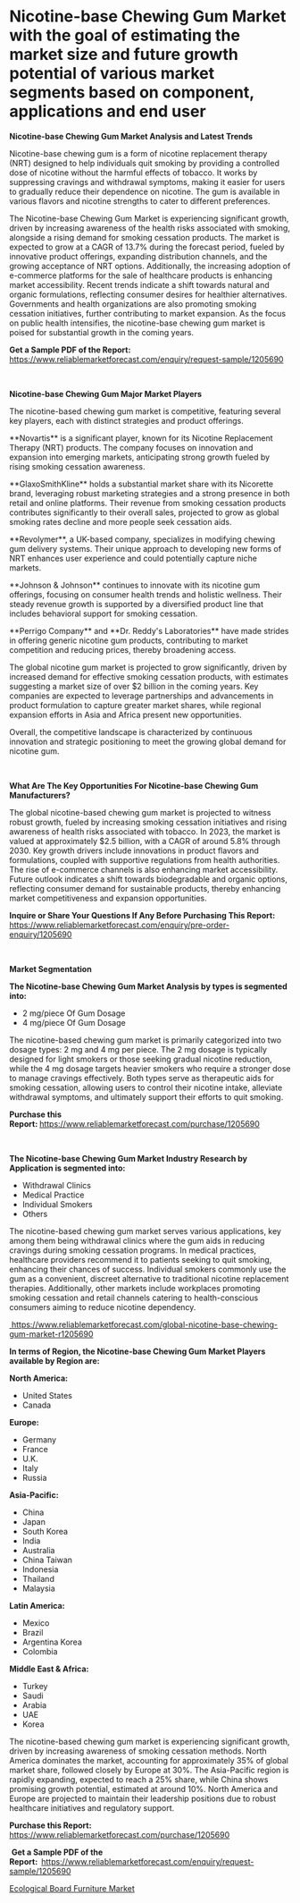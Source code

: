 <p><h1>Nicotine-base Chewing Gum Market with the goal of estimating the market size and future growth potential of various market segments based on component, applications and end user</h1></p><p><strong>Nicotine-base Chewing Gum Market Analysis and Latest Trends</strong></p>
<p><p>Nicotine-base chewing gum is a form of nicotine replacement therapy (NRT) designed to help individuals quit smoking by providing a controlled dose of nicotine without the harmful effects of tobacco. It works by suppressing cravings and withdrawal symptoms, making it easier for users to gradually reduce their dependence on nicotine. The gum is available in various flavors and nicotine strengths to cater to different preferences.</p><p>The Nicotine-base Chewing Gum Market is experiencing significant growth, driven by increasing awareness of the health risks associated with smoking, alongside a rising demand for smoking cessation products. The market is expected to grow at a CAGR of 13.7% during the forecast period, fueled by innovative product offerings, expanding distribution channels, and the growing acceptance of NRT options. Additionally, the increasing adoption of e-commerce platforms for the sale of healthcare products is enhancing market accessibility. Recent trends indicate a shift towards natural and organic formulations, reflecting consumer desires for healthier alternatives. Governments and health organizations are also promoting smoking cessation initiatives, further contributing to market expansion. As the focus on public health intensifies, the nicotine-base chewing gum market is poised for substantial growth in the coming years.</p></p>
<p><strong>Get a Sample PDF of the Report:&nbsp;</strong> <a href="https://www.reliablemarketforecast.com/enquiry/request-sample/1205690?utm_campaign=1170&utm_medium=2&utm_source=Github&utm_content=ia&utm_term=09022025&utm_id=nicotine-base-chewing-gum">https://www.reliablemarketforecast.com/enquiry/request-sample/1205690</a></p>
<p>&nbsp;</p>
<p><strong>Nicotine-base Chewing Gum Major Market Players</strong></p>
<p><p>The nicotine-based chewing gum market is competitive, featuring several key players, each with distinct strategies and product offerings. </p><p>**Novartis** is a significant player, known for its Nicotine Replacement Therapy (NRT) products. The company focuses on innovation and expansion into emerging markets, anticipating strong growth fueled by rising smoking cessation awareness. </p><p>**GlaxoSmithKline** holds a substantial market share with its Nicorette brand, leveraging robust marketing strategies and a strong presence in both retail and online platforms. Their revenue from smoking cessation products contributes significantly to their overall sales, projected to grow as global smoking rates decline and more people seek cessation aids.</p><p>**Revolymer**, a UK-based company, specializes in modifying chewing gum delivery systems. Their unique approach to developing new forms of NRT enhances user experience and could potentially capture niche markets.</p><p>**Johnson & Johnson** continues to innovate with its nicotine gum offerings, focusing on consumer health trends and holistic wellness. Their steady revenue growth is supported by a diversified product line that includes behavioral support for smoking cessation.</p><p>**Perrigo Company** and **Dr. Reddy's Laboratories** have made strides in offering generic nicotine gum products, contributing to market competition and reducing prices, thereby broadening access.</p><p>The global nicotine gum market is projected to grow significantly, driven by increased demand for effective smoking cessation products, with estimates suggesting a market size of over $2 billion in the coming years. Key companies are expected to leverage partnerships and advancements in product formulation to capture greater market shares, while regional expansion efforts in Asia and Africa present new opportunities. </p><p>Overall, the competitive landscape is characterized by continuous innovation and strategic positioning to meet the growing global demand for nicotine gum.</p></p>
<p>&nbsp;</p>
<p><strong>What Are The Key Opportunities For Nicotine-base Chewing Gum Manufacturers?</strong></p>
<p><p>The global nicotine-based chewing gum market is projected to witness robust growth, fueled by increasing smoking cessation initiatives and rising awareness of health risks associated with tobacco. In 2023, the market is valued at approximately $2.5 billion, with a CAGR of around 5.8% through 2030. Key growth drivers include innovations in product flavors and formulations, coupled with supportive regulations from health authorities. The rise of e-commerce channels is also enhancing market accessibility. Future outlook indicates a shift towards biodegradable and organic options, reflecting consumer demand for sustainable products, thereby enhancing market competitiveness and expansion opportunities.</p></p>
<p><strong>Inquire or Share Your Questions If Any Before Purchasing This Report:</strong> <a href="https://www.reliablemarketforecast.com/enquiry/pre-order-enquiry/1205690?utm_campaign=1170&utm_medium=2&utm_source=Github&utm_content=ia&utm_term=09022025&utm_id=nicotine-base-chewing-gum">https://www.reliablemarketforecast.com/enquiry/pre-order-enquiry/1205690</a></p>
<p>&nbsp;</p>
<p><strong>Market Segmentation</strong></p>
<p><strong>The Nicotine-base Chewing Gum Market Analysis by types is segmented into:</strong></p>
<p><ul><li>2 mg/piece Of Gum Dosage</li><li>4 mg/piece Of Gum Dosage</li></ul></p>
<p><p>The nicotine-based chewing gum market is primarily categorized into two dosage types: 2 mg and 4 mg per piece. The 2 mg dosage is typically designed for light smokers or those seeking gradual nicotine reduction, while the 4 mg dosage targets heavier smokers who require a stronger dose to manage cravings effectively. Both types serve as therapeutic aids for smoking cessation, allowing users to control their nicotine intake, alleviate withdrawal symptoms, and ultimately support their efforts to quit smoking.</p></p>
<p><strong>Purchase this Report:&nbsp;</strong><a href="https://www.reliablemarketforecast.com/purchase/1205690?utm_campaign=1170&utm_medium=2&utm_source=Github&utm_content=ia&utm_term=09022025&utm_id=nicotine-base-chewing-gum">https://www.reliablemarketforecast.com/purchase/1205690</a></p>
<p>&nbsp;</p>
<p><strong>The Nicotine-base Chewing Gum Market Industry Research by Application is segmented into:</strong></p>
<p><ul><li>Withdrawal Clinics</li><li>Medical Practice</li><li>Individual Smokers</li><li>Others</li></ul></p>
<p><p>The nicotine-based chewing gum market serves various applications, key among them being withdrawal clinics where the gum aids in reducing cravings during smoking cessation programs. In medical practices, healthcare providers recommend it to patients seeking to quit smoking, enhancing their chances of success. Individual smokers commonly use the gum as a convenient, discreet alternative to traditional nicotine replacement therapies. Additionally, other markets include workplaces promoting smoking cessation and retail channels catering to health-conscious consumers aiming to reduce nicotine dependency.</p></p>
<p><a href="https://www.reliablemarketforecast.com/global-nicotine-base-chewing-gum-market-r1205690?utm_campaign=1170&utm_medium=2&utm_source=Github&utm_content=ia&utm_term=09022025&utm_id=nicotine-base-chewing-gum">&nbsp;https://www.reliablemarketforecast.com/global-nicotine-base-chewing-gum-market-r1205690</a></p>
<p><strong>In terms of Region, the Nicotine-base Chewing Gum Market Players available by Region are:</strong></p>
<p>
    <p> <strong> North America: </strong>
        <ul>
            <li>United States</li>
            <li>Canada</li>
        </ul>
        </p> 
    <p> <strong> Europe: </strong>
        <ul>
            <li>Germany</li>
            <li>France</li>
            <li>U.K.</li>
            <li>Italy</li>
            <li>Russia</li>
        </ul>
        </p> 
    <p> <strong> Asia-Pacific: </strong>
        <ul>
            <li>China</li>
            <li>Japan</li>
            <li>South Korea</li>
            <li>India</li>
            <li>Australia</li>
            <li>China Taiwan</li>
            <li>Indonesia</li>
            <li>Thailand</li>
            <li>Malaysia</li>
        </ul>
        </p> 
    <p> <strong> Latin America: </strong>
        <ul>
            <li>Mexico</li>
            <li>Brazil</li>
            <li>Argentina Korea</li>
            <li>Colombia</li>
        </ul>
        </p> 
    <p> <strong> Middle East & Africa: </strong>
        <ul>
            <li>Turkey</li>
            <li>Saudi</li>
            <li>Arabia</li>
            <li>UAE</li>
            <li>Korea</li>
        </ul>
    </p>
    </p>
<p><p>The nicotine-based chewing gum market is experiencing significant growth, driven by increasing awareness of smoking cessation methods. North America dominates the market, accounting for approximately 35% of global market share, followed closely by Europe at 30%. The Asia-Pacific region is rapidly expanding, expected to reach a 25% share, while China shows promising growth potential, estimated at around 10%. North America and Europe are projected to maintain their leadership positions due to robust healthcare initiatives and regulatory support.</p></p>
<p><strong>Purchase this Report: </strong><a href="https://www.reliablemarketforecast.com/purchase/1205690?utm_campaign=1170&utm_medium=2&utm_source=Github&utm_content=ia&utm_term=09022025&utm_id=nicotine-base-chewing-gum">https://www.reliablemarketforecast.com/purchase/1205690</a></p>
<p>&nbsp;<strong>Get a Sample PDF of the Report:&nbsp;&nbsp;</strong><a href="https://www.reliablemarketforecast.com/enquiry/request-sample/1205690?utm_campaign=1170&utm_medium=2&utm_source=Github&utm_content=ia&utm_term=09022025&utm_id=nicotine-base-chewing-gum">https://www.reliablemarketforecast.com/enquiry/request-sample/1205690</a></p>
<p><strong></strong></p>
<p><p><a href="https://github.com/sofayahoo2023/Market-Research-Report-List-7/blob/main/ecological-board-furniture-market.md?utm_campaign=1170&utm_medium=2&utm_source=Github&utm_content=ia&utm_term=09022025&utm_id=nicotine-base-chewing-gum">Ecological Board Furniture Market</a></p></p>